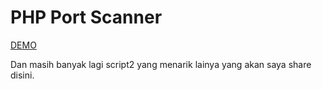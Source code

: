 PHP Port Scanner
=======

<a href="http://ibacor.com/hacking-tools/port-scanner-ping-tester">DEMO</a>

Dan masih banyak lagi script2 yang menarik lainya yang akan saya share disini.
